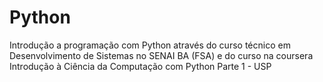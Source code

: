 # Python
Introdução a programação com Python através do curso técnico em Desenvolvimento de Sistemas no SENAI BA (FSA) e do curso na coursera Introdução à Ciência da Computação com Python Parte 1 - USP
